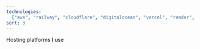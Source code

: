 ```yaml
---
technologies:
  ["aws", "railway", "cloudflare", "digitalocean", "vercel", "render", "fly"]
sort: 3
---
```


Hosting platforms I use
